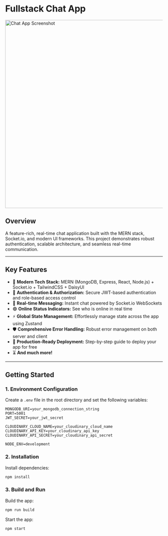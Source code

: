# Fullstack Chat App

<img width="1057" height="601" alt="Chat App Screenshot" src="https://github.com/user-attachments/assets/8709da7f-65a1-4b64-97a9-42f56e016979" />

## Overview

A feature-rich, real-time chat application built with the MERN stack, Socket.io, and modern UI frameworks. This project demonstrates robust authentication, scalable architecture, and seamless real-time communication.

---

## Key Features

- 🌟 **Modern Tech Stack:** MERN (MongoDB, Express, React, Node.js) + Socket.io + TailwindCSS + DaisyUI
- 🔐 **Authentication & Authorization:** Secure JWT-based authentication and role-based access control
- 💬 **Real-time Messaging:** Instant chat powered by Socket.io WebSockets
- 🟢 **Online Status Indicators:** See who is online in real time
- ⚡ **Global State Management:** Effortlessly manage state across the app using Zustand
- 🛡️ **Comprehensive Error Handling:** Robust error management on both server and client
- 🚀 **Production-Ready Deployment:** Step-by-step guide to deploy your app for free
- ⏳ **And much more!**

---

## Getting Started

### 1. Environment Configuration

Create a `.env` file in the root directory and set the following variables:

```env
MONGODB_URI=your_mongodb_connection_string
PORT=5001
JWT_SECRET=your_jwt_secret

CLOUDINARY_CLOUD_NAME=your_cloudinary_cloud_name
CLOUDINARY_API_KEY=your_cloudinary_api_key
CLOUDINARY_API_SECRET=your_cloudinary_api_secret

NODE_ENV=development
```

### 2. Installation

Install dependencies:

```bash
npm install
```

### 3. Build and Run

Build the app:

```bash
npm run build
```

Start the app:

```bash
npm start
```   



 
